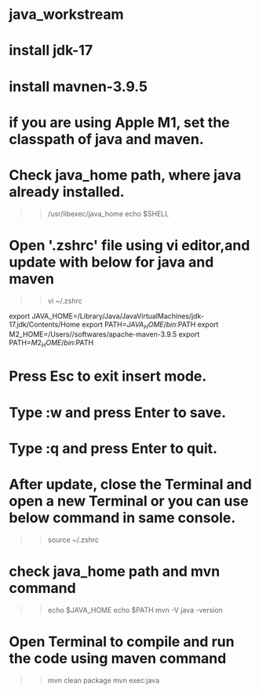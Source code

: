 # java_workstream
# install jdk-17
# install mavnen-3.9.5
# if you are using Apple M1, set the classpath of java and maven.

# Check java_home path, where java already installed.
>> /usr/libexec/java_home
>> echo $SHELL

# Open '.zshrc' file using vi editor,and update with below for java and maven
>> vi ~/.zshrc

export JAVA_HOME=/Library/Java/JavaVirtualMachines/jdk-17.jdk/Contents/Home
export PATH=${JAVA_HOME}/bin:$PATH
export M2_HOME=/Users/<sarojsahoo>/softwares/apache-maven-3.9.5
export PATH=$M2_HOME/bin:$PATH

# Press Esc to exit insert mode.
# Type :w and press Enter to save.
# Type :q and press Enter to quit.

# After update, close the Terminal and open a new Terminal or you can use below command in same console.
>> source ~/.zshrc

# check java_home path and mvn command
>> echo $JAVA_HOME
>> echo $PATH
>> mvn -V
>> java -version

# Open Terminal to compile and run the code using maven command
>> mvn clean package
>> mvn exec:java


